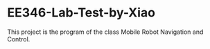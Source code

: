 # EE346-Lab-Test-by-Xiao
This project is the program of the class Mobile Robot Navigation and Control. 
